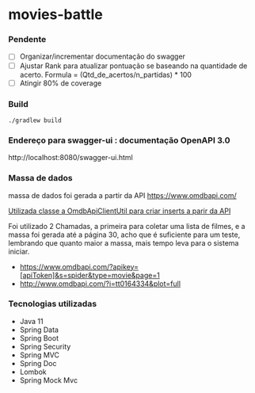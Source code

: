 # movies-battle

### Pendente
- [ ] Organizar/incrementar documentação do swagger
- [ ] Ajustar Rank para atualizar pontuação se baseando na quantidade de acerto. Formula = (Qtd_de_acertos/n_partidas) * 100
- [ ] Atingir 80% de coverage

### Build

`./gradlew build`

### Endereço para swagger-ui : documentação OpenAPI 3.0

http://localhost:8080/swagger-ui.html

### Massa de dados
massa de dados foi gerada a partir da API https://www.omdbapi.com/

[Utilizada classe a OmdbApiClientUtil para criar inserts a parir da API](https://github.com/arthurrio/movies-battle/blob/main/src/main/java/com/letscode/moviesbattle/util/OmdbApiClientUtil.java) 

Foi utilizado 2 Chamadas, a primeira para coletar uma lista de filmes, e a massa foi gerada até a página
30, acho que é suficiente para um teste, lembrando que quanto maior a massa, mais tempo leva para o sistema iniciar.

- https://www.omdbapi.com/?apikey=[apiToken]&s=spider&type=movie&page=1
- http://www.omdbapi.com/?i=tt0164334&plot=full

### Tecnologias utilizadas
- Java 11
- Spring Data
- Spring Boot
- Spring Security
- Spring MVC
- Spring Doc
- Lombok
- Spring Mock Mvc